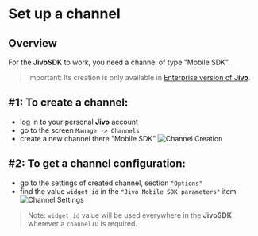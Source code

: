 # Set up a channel

<!--Summary-->

## Overview

For the **JivoSDK** to work, you need a channel of type "Mobile SDK".
> Important: Its creation is only available in [Enterprise version of **Jivo**](https://www.jivochat.com/pricing/).

## #1: To create a channel:
- log in to your personal **Jivo** account
- go to the screen `Manage -> Channels`
- create a new channel there "Mobile SDK"
![Channel Creation](channel_setup_1)

## #2: To get a channel configuration:
- go to the settings of created channel, section `"Options"`
- find the value `widget_id` in the `"Jivo Mobile SDK parameters"` item
![Channel Settings](channel_setup_2)

> Note: `widget_id` value will be used everywhere in the **JivoSDK** wherever a `channelID` is required.
